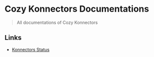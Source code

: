 # Cozy Konnectors Documentations

> All documentations of Cozy Konnectors

## Links

- [Konnectors Status](./status.md)
